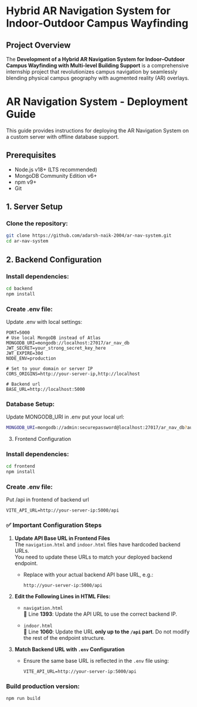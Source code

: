 # Hybrid AR Navigation System for Indoor-Outdoor Campus Wayfinding

## Project Overview

The **Development of a Hybrid AR Navigation System for Indoor–Outdoor Campus Wayfinding with Multi-level Building Support** is a comprehensive internship project that revolutionizes campus navigation by seamlessly blending physical campus geography with augmented reality (AR) overlays.


# AR Navigation System - Deployment Guide

This guide provides instructions for deploying the AR Navigation System on a custom server with offline database support.

## Prerequisites
- Node.js v18+ (LTS recommended)
- MongoDB Community Edition v6+
- npm v9+
- Git

## 1. Server Setup
### Clone the repository:
```bash
git clone https://github.com/adarsh-naik-2004/ar-nav-system.git
cd ar-nav-system
```

## 2. Backend Configuration
### Install dependencies:
```bash
cd backend
npm install
```

### Create .env file:
Update .env with local settings:
```env
PORT=5000
# Use local MongoDB instead of Atlas
MONGODB_URI=mongodb://localhost:27017/ar_nav_db
JWT_SECRET=your_strong_secret_key_here
JWT_EXPIRE=30d
NODE_ENV=production

# Set to your domain or server IP
CORS_ORIGINS=http://your-server-ip,http://localhost

# Backend url
BASE_URL=http://localhost:5000
```
### Database Setup:
Update MONGODB_URI in .env put your local url:
```bash
MONGODB_URI=mongodb://admin:securepassword@localhost:27017/ar_nav_db?authSource=ar_nav_db
```

3. Frontend Configuration
### Install dependencies:
```bash
cd frontend
npm install
```
### Create .env file:
Put /api in frontend of backend url
```env
VITE_API_URL=http://your-server-ip:5000/api
```

### ✅ Important Configuration Steps

1. **Update API Base URL in Frontend Files**  
   The `navigation.html` and `indoor.html` files have hardcoded backend URLs.  
   You need to update these URLs to match your deployed backend endpoint.

   - Replace with your actual backend API base URL, e.g.:
     ```
     http://your-server-ip:5000/api
     ```

2. **Edit the Following Lines in HTML Files:**
   - `navigation.html`  
     🔹 Line **1393**: Update the API URL to use the correct backend IP.

   - `indoor.html`  
     🔹 Line **1060**: Update the URL **only up to the `/api` part**. Do not modify the rest of the endpoint structure.
     
3. **Match Backend URL with `.env` Configuration**  
   - Ensure the same base URL is reflected in the `.env` file using:
     ```env
     VITE_API_URL=http://your-server-ip:5000/api
     ```
### Build production version:
```env
npm run build
```
